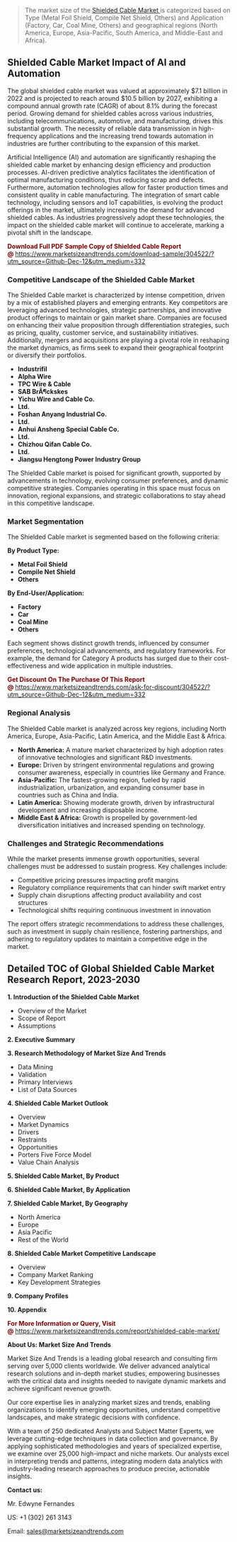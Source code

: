 <blockquote><p>The market size of the <a href="https://www.marketsizeandtrends.com/download-sample/304522/?utm_source=Github-Dec-12&amp;utm_medium=332" target="_blank">Shielded Cable Market </a>is categorized based on Type (Metal Foil Shield, Compile Net Shield, Others) and Application (Factory, Car, Coal Mine, Others) and geographical regions (North America, Europe, Asia-Pacific, South America, and Middle-East and Africa).</p></blockquote><p><h2>Shielded Cable Market Impact of AI and Automation</h2><p>The global shielded cable market was valued at approximately $7.1 billion in 2022 and is projected to reach around $10.5 billion by 2027, exhibiting a compound annual growth rate (CAGR) of about 8.1% during the forecast period. Growing demand for shielded cables across various industries, including telecommunications, automotive, and manufacturing, drives this substantial growth. The necessity of reliable data transmission in high-frequency applications and the increasing trend towards automation in industries are further contributing to the expansion of this market.</p><p>Artificial Intelligence (AI) and automation are significantly reshaping the shielded cable market by enhancing design efficiency and production processes. AI-driven predictive analytics facilitates the identification of optimal manufacturing conditions, thus reducing scrap and defects. Furthermore, automation technologies allow for faster production times and consistent quality in cable manufacturing. The integration of smart cable technology, including sensors and IoT capabilities, is evolving the product offerings in the market, ultimately increasing the demand for advanced shielded cables. As industries progressively adopt these technologies, the impact on the shielded cable market will continue to accelerate, marking a pivotal shift in the landscape.</p></p><p><strong><span style="color: #800000;">Download Full PDF Sample Copy of Shielded Cable Report @</span>&nbsp;</strong><a href="https://www.marketsizeandtrends.com/download-sample/304522/?utm_source=Github-Dec-12&amp;utm_medium=332">https://www.marketsizeandtrends.com/download-sample/304522/?utm_source=Github-Dec-12&amp;utm_medium=332</a></p><h3>Competitive Landscape of the Shielded Cable Market</h3><p>The Shielded Cable market is characterized by intense competition, driven by a mix of established players and emerging entrants. Key competitors are leveraging advanced technologies, strategic partnerships, and innovative product offerings to maintain or gain market share. Companies are focused on enhancing their value proposition through differentiation strategies, such as pricing, quality, customer service, and sustainability initiatives. Additionally, mergers and acquisitions are playing a pivotal role in reshaping the market dynamics, as firms seek to expand their geographical footprint or diversify their portfolios.</p><p><strong><p><ul><li>Industrifil </li><li> Alpha Wire </li><li> TPC Wire & Cable </li><li> SAB BrÃ¶ckskes </li><li> Yichu Wire and Cable Co. </li><li> Ltd. </li><li> Foshan Anyang Industrial Co. </li><li> Ltd. </li><li> Anhui Ansheng Special Cable Co. </li><li> Ltd. </li><li> Chizhou Qifan Cable Co. </li><li> Ltd. </li><li> Jiangsu Hengtong Power Industry Group</p></li></ul></p></strong></p><p>The Shielded Cable market is poised for significant growth, supported by advancements in technology, evolving consumer preferences, and dynamic competitive strategies. Companies operating in this space must focus on innovation, regional expansions, and strategic collaborations to stay ahead in this competitive landscape.</p><h3>Market Segmentation</h3><p>The Shielded Cable market is segmented based on the following criteria:</p><p><strong>By Product Type:</strong></p><p><strong><p><ul><li>Metal Foil Shield </li><li> Compile Net Shield </li><li> Others</p></li></ul></p></strong></p><p><strong>By End-User/Application:</strong></p><p><strong><p><ul><li>Factory </li><li> Car </li><li> Coal Mine </li><li> Others</p></li></ul></p></strong></p><p>Each segment shows distinct growth trends, influenced by consumer preferences, technological advancements, and regulatory frameworks. For example, the demand for Category A products has surged due to their cost-effectiveness and wide application in multiple industries.</p><p><strong><span style="color: #800000;">Get Discount On The Purchase Of This Report @&nbsp;</span></strong><a href="https://www.marketsizeandtrends.com/ask-for-discount/304522/?utm_source=Github-Dec-12&amp;utm_medium=332">https://www.marketsizeandtrends.com/ask-for-discount/304522/?utm_source=Github-Dec-12&amp;utm_medium=332</a></p><h3>Regional Analysis</h3><p>The Shielded Cable market is analyzed across key regions, including North America, Europe, Asia-Pacific, Latin America, and the Middle East &amp; Africa.</p><ul><li><strong>North America:</strong> A mature market characterized by high adoption rates of innovative technologies and significant R&amp;D investments.</li><li><strong>Europe:</strong> Driven by stringent environmental regulations and growing consumer awareness, especially in countries like Germany and France.</li><li><strong>Asia-Pacific:</strong> The fastest-growing region, fueled by rapid industrialization, urbanization, and expanding consumer base in countries such as China and India.</li><li><strong>Latin America:</strong> Showing moderate growth, driven by infrastructural development and increasing disposable income.</li><li><strong>Middle East &amp; Africa:</strong> Growth is propelled by government-led diversification initiatives and increased spending on technology.</li></ul><h3>Challenges and Strategic Recommendations</h3><p>While the market presents immense growth opportunities, several challenges must be addressed to sustain progress. Key challenges include:</p><ul><li>Competitive pricing pressures impacting profit margins</li><li>Regulatory compliance requirements that can hinder swift market entry</li><li>Supply chain disruptions affecting product availability and cost structures</li><li>Technological shifts requiring continuous investment in innovation</li></ul><p>The report offers strategic recommendations to address these challenges, such as investment in supply chain resilience, fostering partnerships, and adhering to regulatory updates to maintain a competitive edge in the market.</p><h2>Detailed TOC of Global Shielded Cable Market Research Report, 2023-2030</h2><p><strong>1. Introduction of the Shielded Cable Market</strong></p><ul><li>Overview of the Market</li><li>Scope of Report</li><li>Assumptions&nbsp;</li></ul><p><strong>2. Executive Summary</strong></p><p><strong>3. Research Methodology of <strong>Market Size And Trends</strong></strong></p><ul><li>Data Mining</li><li>Validation</li><li>Primary Interviews</li><li>List of Data Sources&nbsp;</li></ul><p><strong>4. Shielded Cable Market Outlook</strong></p><ul><li>Overview</li><li>Market Dynamics</li><li>Drivers</li><li>Restraints</li><li>Opportunities</li><li>Porters Five Force Model</li><li>Value Chain Analysis&nbsp;</li></ul><p><strong>5. Shielded Cable Market, By Product</strong></p><p><strong>6. Shielded Cable Market, By Application</strong></p><p><strong>7. Shielded Cable Market, By Geography</strong></p><ul><li>North America</li><li>Europe</li><li>Asia Pacific</li><li>Rest of the World&nbsp;</li></ul><p><strong>8. Shielded Cable Market Competitive Landscape</strong></p><ul><li>Overview</li><li>Company Market Ranking</li><li>Key Development Strategies&nbsp;</li></ul><p><strong>9. Company Profiles</strong></p><p><strong>10. Appendix</strong></p><p><strong><span style="color: #800000;">For More Information or Query, Visit @&nbsp;</span></strong><a href="https://www.marketsizeandtrends.com/report/shielded-cable-market/">https://www.marketsizeandtrends.com/report/shielded-cable-market/</a></p><p></p><p><strong>About Us:&nbsp;Market Size And Trends</strong></p><p>Market Size And Trends&nbsp;is a leading global research and consulting firm serving over 5,000 clients worldwide. We deliver advanced analytical research solutions and in-depth market studies, empowering businesses with the critical data and insights needed to navigate dynamic markets and achieve significant revenue growth.</p><p>Our core expertise lies in analyzing market sizes and trends, enabling organizations to identify emerging opportunities, understand competitive landscapes, and make strategic decisions with confidence.</p><p>With a team of 250 dedicated Analysts and Subject Matter Experts, we leverage cutting-edge techniques in data collection and governance. By applying sophisticated methodologies and years of specialized expertise, we examine over 25,000 high-impact and niche markets. Our analysts excel in interpreting trends and patterns, integrating modern data analytics with industry-leading research approaches to produce precise, actionable insights.</p><p><strong>Contact us:</strong></p><p>Mr. Edwyne Fernandes</p><p>US: +1 (302) 261 3143</p><p>Email: <a href="mailto:sales@marketsizeandtrends.com">sales@marketsizeandtrends.com</a>&nbsp;</p>
